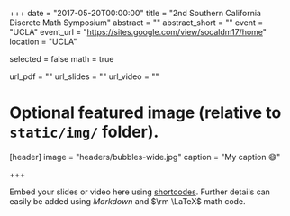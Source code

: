 +++
date = "2017-05-20T00:00:00"
title = "2nd Southern California Discrete Math Symposium"
abstract = ""
abstract_short = ""
event = "UCLA"
event_url = "https://sites.google.com/view/socaldm17/home"
location = "UCLA"

selected = false
math = true

url_pdf = ""
url_slides = ""
url_video = ""

# Optional featured image (relative to `static/img/` folder).
[header]
image = "headers/bubbles-wide.jpg"
caption = "My caption :smile:"

+++


Embed your slides or video here using [shortcodes](https://gcushen.github.io/hugo-academic-demo/post/writing-markdown-latex/). Further details can easily be added using *Markdown* and $\rm \LaTeX$ math code. 
